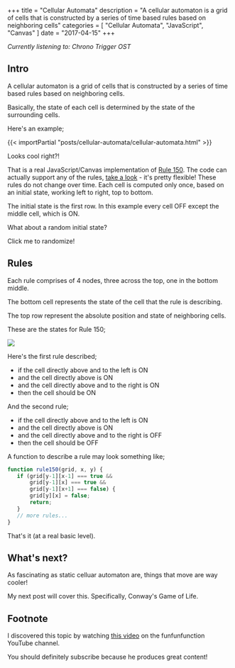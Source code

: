 +++
title = "Cellular Automata"
description = "A cellular automaton is a grid of cells that is constructed by a series of time based rules based on neighboring cells"
categories = [
    "Cellular Automata",
    "JavaScript",
    "Canvas"
]
date = "2017-04-15"
+++

*Currently listening to: Chrono Trigger OST*

## Intro

A cellular automaton is a grid of cells that is constructed by a series of time based rules based on neighboring cells.

Basically, the state of each cell is determined by the state of the surrounding cells.

Here's an example;

{{< importPartial "posts/cellular-automata/cellular-automata.html" >}}

Looks cool right?!

That is a real JavaScript/Canvas implementation of [Rule 150](http://atlas.wolfram.com/01/01/150/). The code can actually support any of the rules, [take a look](https://github.com/arrwhidev/cellular-automata/blob/master/wolfram.js) - it's pretty flexible! These rules do not change over time. Each cell is computed only once, based on an initial state, working left to right, top to bottom.

The initial state is the first row. In this example every cell OFF except the middle cell, which is ON.

What about a random initial state?

<a onclick="w.toggleRandom()">Click me to randomize!</a>

## Rules

Each rule comprises of 4 nodes, three across the top, one in the bottom middle.

The bottom cell represents the state of the cell that the rule is describing.

The top row represent the absolute position and state of neighboring cells.

These are the states for Rule 150;

![](http://atlas.wolfram.com/01/01/150/01_01_4_150.gif)

Here's the first rule described;

  - if the cell directly above and to the left is ON
  - and the cell directly above is ON
  - and the cell directly above and to the right is ON
  - then the cell should be ON

And the second rule;

 - if the cell directly above and to the left is ON
 - and the cell directly above is ON
 - and the cell directly above and to the right is OFF
 - then the cell should be OFF

 A function to describe a rule may look something like;

 ```javascript
function rule150(grid, x, y) {
    if (grid[y-1][x-1] === true &&
        grid[y-1][x] === true &&
        grid[y-1][x+1] === false) {
        grid[y][x] = false;
        return;
    }
    // more rules...
}
```

That's it (at a real basic level).

## What's next?

As fascinating as static celluar automaton are, things that move are way cooler!

My next post will cover this. Specifically, Conway's Game of Life.

## Footnote

I discovered this topic by watching [this video](https://youtu.be/bc-fVdbjAwk) on the funfunfunction YouTube channel.

You should definitely subscribe because he produces great content!

